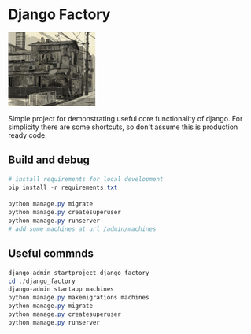 # Django Factory

<img alt="Old factory" height="150px" src="docs/images/old_factory.jpg">

Simple project for demonstrating useful core functionality of django.
For simplicity there are some shortcuts, so don't assume this is production ready code.

## Build and debug

``` powershell
# install requirements for local development
pip install -r requirements.txt

python manage.py migrate
python manage.py createsuperuser
python manage.py runserver
# add some machines at url /admin/machines
```

## Useful commnds

``` powershell
django-admin startproject django_factory
cd ./django_factory
django-admin startapp machines
python manage.py makemigrations machines
python manage.py migrate
python manage.py createsuperuser
python manage.py runserver
```